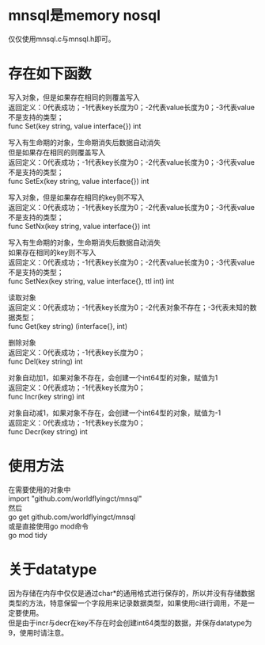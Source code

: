 # mnsql是memory nosql
仅仅使用mnsql.c与mnsql.h即可。  

# 存在如下函数
写入对象，但是如果存在相同的则覆盖写入  
返回定义：0代表成功；-1代表key长度为0；-2代表value长度为0；-3代表value不是支持的类型；  
func Set(key string, value interface{}) int  

写入有生命期的对象，生命期消失后数据自动消失  
但是如果存在相同的则覆盖写入  
返回定义：0代表成功；-1代表key长度为0；-2代表value长度为0；-3代表value不是支持的类型；  
func SetEx(key string, value interface{}) int  

写入对象，但是如果存在相同的key则不写入  
返回定义：0代表成功；-1代表key长度为0；-2代表value长度为0；-3代表value不是支持的类型；  
func SetNx(key string, value interface{}) int  

写入有生命期的对象，生命期消失后数据自动消失  
如果存在相同的key则不写入  
返回定义：0代表成功；-1代表key长度为0；-2代表value长度为0；-3代表value不是支持的类型；  
func SetNex(key string, value interface{}, ttl int) int  

读取对象  
返回定义：0代表成功；-1代表key长度为0；-2代表对象不存在；-3代表未知的数据类型；  
func Get(key string) (interface{}, int)  

删除对象  
返回定义：0代表成功；-1代表key长度为0；  
func Del(key string) int  

对象自动加1，如果对象不存在，会创建一个int64型的对象，赋值为1  
返回定义：0代表成功；-1代表key长度为0；  
func Incr(key string) int  

对象自动减1，如果对象不存在，会创建一个int64型的对象，赋值为-1  
返回定义：0代表成功；-1代表key长度为0；  
func Decr(key string) int  

# 使用方法  
在需要使用的对象中  
import "github.com/worldflyingct/mnsql"  
然后  
go get github.com/worldflyingct/mnsql  
或是直接使用go mod命令  
go mod tidy  

# 关于datatype
因为存储在内存中仅仅是通过char*的通用格式进行保存的，所以并没有存储数据类型的方法，特意保留一个字段用来记录数据类型，如果使用c进行调用，不是一定要使用。  
但是由于incr与decr在key不存在时会创建int64类型的数据，并保存datatype为9，使用时请注意。  

